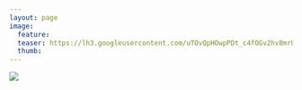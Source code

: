```yaml
---
layout: page
image:
  feature:
  teaser: https://lh3.googleusercontent.com/uTOvQpHOwpPDt_c4fOGv2hv8mrUdCc_AC18IMx9LeTM=w245-h173-no
  thumb:
---
```


![](https://lh3.googleusercontent.com/OsMaPdsvlRk0t0GsdO6fnwsQEMPsOfavoqj4Cl3QHrs=w800)
